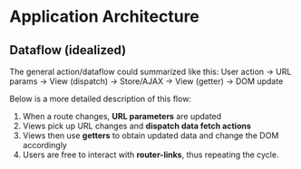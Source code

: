 # Application Architecture

## Dataflow (idealized)
The general action/dataflow could summarized like this:
User action -> URL params -> View (dispatch) -> Store/AJAX -> View (getter) -> DOM update

Below is a more detailed description of this flow:

1. When a route changes, **URL parameters** are updated
2. Views pick up URL changes and **dispatch data fetch actions**
3. Views then use **getters** to obtain updated data and change the DOM accordingly
4. Users are free to interact with **router-links**, thus repeating the cycle.
